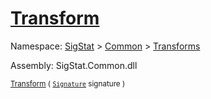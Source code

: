 # [Transform](./OnePixelThinning-100663682.md)

Namespace: [SigStat]() > [Common](./../../README.md) > [Transforms](./../README.md)

Assembly: SigStat.Common.dll

<sub>[Transform](./OnePixelThinning-100663682.md) ( [`Signature`](./../../Signature.md) signature )</sub>              <sub></sub>
